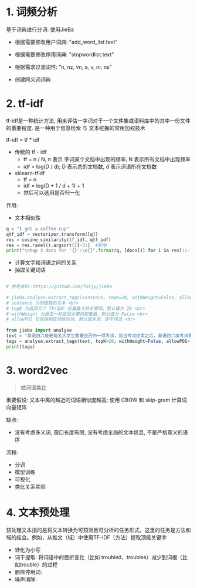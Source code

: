 # 1. 词频分析

基于词典进行分词: 使用JieBa

- 根据需要修改用户词典: "add_word_list.text"
- 根据需要修改停用词典: "stopwordlist.text"
- 根据需求过滤词性: "n, nz, vn, a, v, nr, ns"

- 创建同义词词典

# 2. tf-idf

tf-idf是一种统计方法, 用来评估一字词对于一个文件集或语料库中的其中一份文件的重要程度. 是一种用于信息检索 与 文本挖掘的常用加权技术

tf-idf = tf * idf

- 传统的 tf - idf	
  - tf = n / N; n 表示 字词某个文档中出现的频率; N 表示所有文档中出现频率
  - idf = log(D / d); D 表示总的文档数, d 表示词语所在文档数
- sklearn-tfidf
  - tf = n
  - idf = log(D + 1 / d + 1) + 1
  - 然后可以选用是否归一化

作用:

- 文本相似性

```python
q = "I get a coffee cup"
qtf_idf = vectorizer.transform([q])
res = cosine_similarity(tf_idf, qtf_idf)
res = res.ravel().argsort()[-3:]  #排序
print("\ntop 3 docs for '{}':\n{}".format(q, [docs[i] for i in res[::-1]]))
```



- 计算文字和词语之间的关系
- 抽取关键词语

```python
 
# 参考资料：https://github.com/fxsjy/jieba
 
# jieba.analyse.extract_tags(sentence, topK=20, withWeight=False, allowPOS=()) <br>
# sentence 为待提取的文本 <br>
# topK 为返回几个 TF/IDF 权重最大的关键词，默认值为 20 <br>
# withWeight 为是否一并返回关键词权重值，默认值为 False <br>
# allowPOS 仅包括指定词性的词，默认值为空，即不筛选 <br>
 
from jieba import analyse
text = "英语四六级是每名大学生都要经历的一项考试，每当考试结束之后，英语四六级考试都会出现不少“神翻译”。甚至有些老师调侃说：本身大量判卷是很辛苦的事情，但是这些“惊喜”真的是“苦中作乐”。"
tags = analyse.extract_tags(text, topK=20, withWeight=False, allowPOS=())
print(tags)
```



# 3. word2vec

> 做词语类比

重要假设: 文本中离的越近的词语相似度越高; 使用 CBOW 和 skip-gram 计算词向量矩阵

缺点:

- 没有考虑多义词, 窗口长度有限, 没有考虑全局的文本信息, 不是严格意义的语序

流程:

- 分词
- 模型训练
- 可视化
- 类比关系实验

# 4. 文本预处理

预处理文本指的是将文本转换为可预测且可分析的任务形式。这里的任务是方法和域的结合。例如，从推文（域）中使用TF-IDF（方法）提取顶级关键字

- 转化为小写
- 词干提取: 将词语中的屈折变化（比如 troubled，troubles）减少到词根（比如trouble）的过程
- 删除停用词:
- 噪声消除: 
